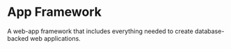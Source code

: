 # App Framework

A web-app framework that includes everything needed to create database-backed web applications.
